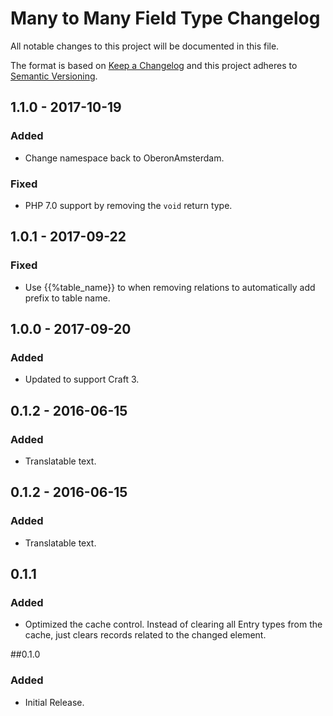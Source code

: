 # Many to Many Field Type Changelog

All notable changes to this project will be documented in this file.

The format is based on [Keep a Changelog](http://keepachangelog.com/) and this project adheres to [Semantic Versioning](http://semver.org/).

## 1.1.0 - 2017-10-19
### Added
- Change namespace back to OberonAmsterdam.

### Fixed
- PHP 7.0 support by removing the `void` return type.

## 1.0.1 - 2017-09-22
### Fixed
- Use {{%table_name}} to when removing relations to automatically add prefix to table name.

## 1.0.0 - 2017-09-20
### Added
- Updated to support Craft 3.

## 0.1.2 - 2016-06-15
### Added
- Translatable text.

## 0.1.2 - 2016-06-15
### Added
- Translatable text.

## 0.1.1
### Added
- Optimized the cache control. Instead of clearing all Entry types from the cache, just clears records related to the changed element.

##0.1.0
### Added
- Initial Release.
